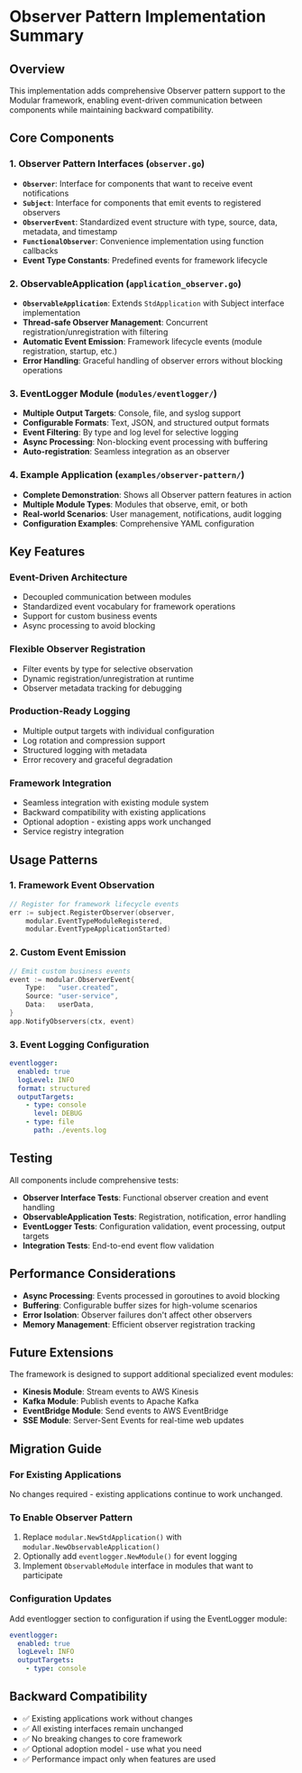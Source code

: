 # Observer Pattern Implementation Summary

## Overview

This implementation adds comprehensive Observer pattern support to the Modular framework, enabling event-driven communication between components while maintaining backward compatibility.

## Core Components

### 1. Observer Pattern Interfaces (`observer.go`)

- **`Observer`**: Interface for components that want to receive event notifications
- **`Subject`**: Interface for components that emit events to registered observers  
- **`ObserverEvent`**: Standardized event structure with type, source, data, metadata, and timestamp
- **`FunctionalObserver`**: Convenience implementation using function callbacks
- **Event Type Constants**: Predefined events for framework lifecycle

### 2. ObservableApplication (`application_observer.go`)

- **`ObservableApplication`**: Extends `StdApplication` with Subject interface implementation
- **Thread-safe Observer Management**: Concurrent registration/unregistration with filtering
- **Automatic Event Emission**: Framework lifecycle events (module registration, startup, etc.)
- **Error Handling**: Graceful handling of observer errors without blocking operations

### 3. EventLogger Module (`modules/eventlogger/`)

- **Multiple Output Targets**: Console, file, and syslog support
- **Configurable Formats**: Text, JSON, and structured output formats
- **Event Filtering**: By type and log level for selective logging
- **Async Processing**: Non-blocking event processing with buffering
- **Auto-registration**: Seamless integration as an observer

### 4. Example Application (`examples/observer-pattern/`)

- **Complete Demonstration**: Shows all Observer pattern features in action
- **Multiple Module Types**: Modules that observe, emit, or both
- **Real-world Scenarios**: User management, notifications, audit logging
- **Configuration Examples**: Comprehensive YAML configuration

## Key Features

### Event-Driven Architecture
- Decoupled communication between modules
- Standardized event vocabulary for framework operations
- Support for custom business events
- Async processing to avoid blocking

### Flexible Observer Registration
- Filter events by type for selective observation
- Dynamic registration/unregistration at runtime
- Observer metadata tracking for debugging

### Production-Ready Logging
- Multiple output targets with individual configuration
- Log rotation and compression support
- Structured logging with metadata
- Error recovery and graceful degradation

### Framework Integration
- Seamless integration with existing module system
- Backward compatibility with existing applications
- Optional adoption - existing apps work unchanged
- Service registry integration

## Usage Patterns

### 1. Framework Event Observation
```go
// Register for framework lifecycle events
err := subject.RegisterObserver(observer, 
    modular.EventTypeModuleRegistered,
    modular.EventTypeApplicationStarted)
```

### 2. Custom Event Emission
```go
// Emit custom business events
event := modular.ObserverEvent{
    Type:   "user.created",
    Source: "user-service", 
    Data:   userData,
}
app.NotifyObservers(ctx, event)
```

### 3. Event Logging Configuration
```yaml
eventlogger:
  enabled: true
  logLevel: INFO
  format: structured
  outputTargets:
    - type: console
      level: DEBUG
    - type: file
      path: ./events.log
```

## Testing

All components include comprehensive tests:
- **Observer Interface Tests**: Functional observer creation and event handling
- **ObservableApplication Tests**: Registration, notification, error handling
- **EventLogger Tests**: Configuration validation, event processing, output targets
- **Integration Tests**: End-to-end event flow validation

## Performance Considerations

- **Async Processing**: Events processed in goroutines to avoid blocking
- **Buffering**: Configurable buffer sizes for high-volume scenarios  
- **Error Isolation**: Observer failures don't affect other observers
- **Memory Management**: Efficient observer registration tracking

## Future Extensions

The framework is designed to support additional specialized event modules:
- **Kinesis Module**: Stream events to AWS Kinesis
- **Kafka Module**: Publish events to Apache Kafka
- **EventBridge Module**: Send events to AWS EventBridge
- **SSE Module**: Server-Sent Events for real-time web updates

## Migration Guide

### For Existing Applications
No changes required - existing applications continue to work unchanged.

### To Enable Observer Pattern
1. Replace `modular.NewStdApplication()` with `modular.NewObservableApplication()`
2. Optionally add `eventlogger.NewModule()` for event logging
3. Implement `ObservableModule` interface in modules that want to participate

### Configuration Updates
Add eventlogger section to configuration if using the EventLogger module:
```yaml
eventlogger:
  enabled: true
  logLevel: INFO
  outputTargets:
    - type: console
```

## Backward Compatibility

- ✅ Existing applications work without changes
- ✅ All existing interfaces remain unchanged  
- ✅ No breaking changes to core framework
- ✅ Optional adoption model - use what you need
- ✅ Performance impact only when features are used